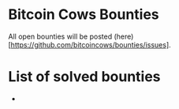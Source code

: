 # Bitcoin Cows Bounties

All open bounties will be posted (here)[https://github.com/bitcoincows/bounties/issues].

# List of solved bounties
-
